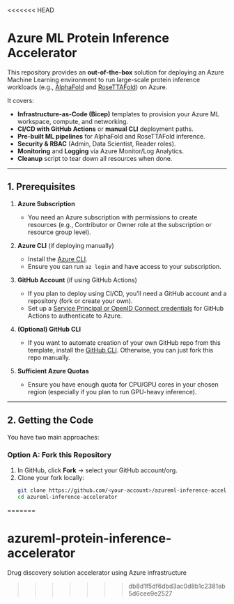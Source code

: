 <<<<<<< HEAD
# Azure ML Protein Inference Accelerator

This repository provides an **out-of-the-box** solution for deploying an Azure Machine Learning environment to run large-scale protein inference workloads (e.g., [AlphaFold](https://github.com/deepmind/alphafold) and [RoseTTAFold](https://github.com/RosettaCommons/RoseTTAFold)) on Azure.

It covers:
- **Infrastructure-as-Code (Bicep)** templates to provision your Azure ML workspace, compute, and networking.
- **CI/CD with GitHub Actions** or **manual CLI** deployment paths.
- **Pre-built ML pipelines** for AlphaFold and RoseTTAFold inference.
- **Security & RBAC** (Admin, Data Scientist, Reader roles).
- **Monitoring** and **Logging** via Azure Monitor/Log Analytics.
- **Cleanup** script to tear down all resources when done.

---

## 1. Prerequisites

1. **Azure Subscription**  
   - You need an Azure subscription with permissions to create resources (e.g., Contributor or Owner role at the subscription or resource group level).

2. **Azure CLI** (if deploying manually)  
   - Install the [Azure CLI](https://learn.microsoft.com/cli/azure/install-azure-cli).  
   - Ensure you can run `az login` and have access to your subscription.

3. **GitHub Account** (if using GitHub Actions)  
   - If you plan to deploy using CI/CD, you’ll need a GitHub account and a repository (fork or create your own).  
   - Set up a [Service Principal or OpenID Connect credentials](https://github.com/azure/login#configure-a-service-principal-with-a-secret) for GitHub Actions to authenticate to Azure.

4. **(Optional) GitHub CLI**  
   - If you want to automate creation of your own GitHub repo from this template, install the [GitHub CLI](https://cli.github.com/). Otherwise, you can just fork this repo manually.

5. **Sufficient Azure Quotas**  
   - Ensure you have enough quota for CPU/GPU cores in your chosen region (especially if you plan to run GPU-heavy inference).

---

## 2. Getting the Code

You have two main approaches:

### Option A: Fork this Repository
1. In GitHub, click **Fork** → select your GitHub account/org.
2. Clone your fork locally:
   ```bash
   git clone https://github.com/<your-account>/azureml-inference-accelerator.git
   cd azureml-inference-accelerator
=======
# azureml-protein-inference-accelerator
Drug discovery solution accelerator using Azure infrastructure
>>>>>>> db8d1f5df6dbd3ac0d8b1c2381eb5d6cee9e2527
